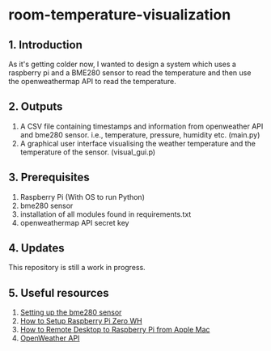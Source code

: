 # room-temperature-visualization

## 1. Introduction

As it's getting colder now, I wanted to design a system which uses a raspberry pi and a BME280 sensor to read the temperature and then use the openweathermap API to read the temperature.

## 2. Outputs

1. A CSV file containing timestamps and information from openweather API and bme280 sensor. i.e., temperature, pressure, humidity etc. (main.py)
2. A graphical user interface visualising the weather temperature and the temperature of the sensor. (visual_gui.p)

## 3. Prerequisites

1. Raspberry Pi (With OS to run Python)
2. bme280 sensor 
3. installation of all modules found in requirements.txt
4. openweathermap API secret key

## 4. Updates

This repository is still a work in progress.

## 5. Useful resources

1. [Setting up the bme280 sensor](https://www.raspberrypi.org/blog/remote-humidity-detector/)
2. [How to Setup Raspberry Pi Zero WH](https://www.youtube.com/watch?v=3VO4vGlQ1pg)
3. [How to Remote Desktop to Raspberry Pi from Apple Mac](https://www.youtube.com/watch?v=L2XaFmt9xsA)
4. [OpenWeather API](https://openweathermap.org/api)

